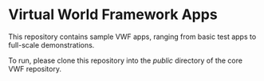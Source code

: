 # Virtual World Framework Apps

This repository contains sample VWF apps, ranging from basic test apps to full-scale demonstrations. 

To run, please clone this repository into the *public* directory of the core VWF repository. 